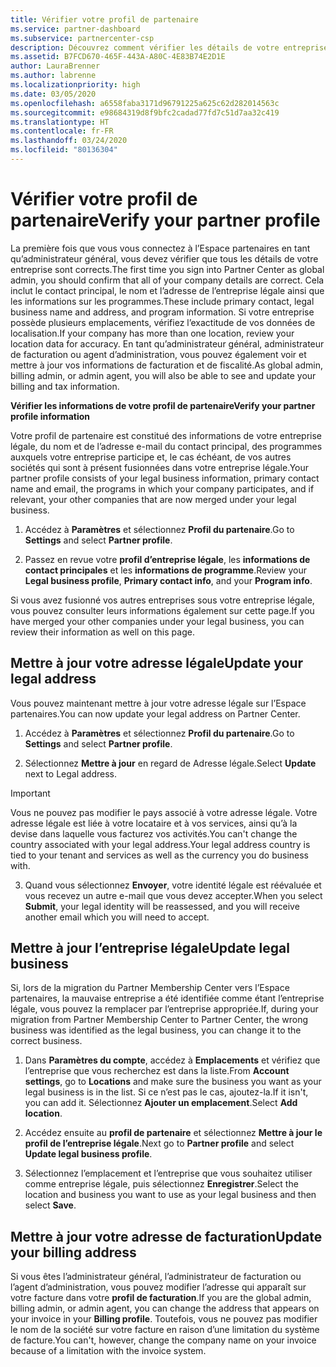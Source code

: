 ```yaml
---
title: Vérifier votre profil de partenaire
ms.service: partner-dashboard
ms.subservice: partnercenter-csp
description: Découvrez comment vérifier les détails de votre entreprise comme le contact principal, l’adresse et les informations sur les programmes. Vous pouvez aussi mettre à jour votre adresse légale et votre adresse de facturation.
ms.assetid: B7FCD670-465F-443A-A80C-4E83B74E2D1E
author: LauraBrenner
ms.author: labrenne
ms.localizationpriority: high
ms.date: 03/05/2020
ms.openlocfilehash: a6558faba3171d96791225a625c62d282014563c
ms.sourcegitcommit: e98684319d8f9bfc2cadad77fd7c51d7aa32c419
ms.translationtype: HT
ms.contentlocale: fr-FR
ms.lasthandoff: 03/24/2020
ms.locfileid: "80136304"
---
```

# <a name="verify-your-partner-profile"></a><span data-ttu-id="9df11-104">Vérifier votre profil de partenaire</span><span class="sxs-lookup"><span data-stu-id="9df11-104">Verify your partner profile</span></span>

<span data-ttu-id="9df11-105">La première fois que vous vous connectez à l’Espace partenaires en tant qu’administrateur général, vous devez vérifier que tous les détails de votre entreprise sont corrects.</span><span class="sxs-lookup"><span data-stu-id="9df11-105">The first time you sign into Partner Center as global admin, you should confirm that all of your company details are correct.</span></span> <span data-ttu-id="9df11-106">Cela inclut le contact principal, le nom et l’adresse de l’entreprise légale ainsi que les informations sur les programmes.</span><span class="sxs-lookup"><span data-stu-id="9df11-106">These include primary contact, legal business name and address, and program information.</span></span> <span data-ttu-id="9df11-107">Si votre entreprise possède plusieurs emplacements, vérifiez l’exactitude de vos données de localisation.</span><span class="sxs-lookup"><span data-stu-id="9df11-107">If your company has more than one location, review your location data for accuracy.</span></span> <span data-ttu-id="9df11-108">En tant qu’administrateur général, administrateur de facturation ou agent d’administration, vous pouvez également voir et mettre à jour vos informations de facturation et de fiscalité.</span><span class="sxs-lookup"><span data-stu-id="9df11-108">As global admin, billing admin, or admin agent, you will also be able to see and update your billing and tax information.</span></span> 

<span data-ttu-id="9df11-109">**Vérifier les informations de votre profil de partenaire**</span><span class="sxs-lookup"><span data-stu-id="9df11-109">**Verify your partner profile information**</span></span>

<span data-ttu-id="9df11-110">Votre profil de partenaire est constitué des informations de votre entreprise légale, du nom et de l’adresse e-mail du contact principal, des programmes auxquels votre entreprise participe et, le cas échéant, de vos autres sociétés qui sont à présent fusionnées dans votre entreprise légale.</span><span class="sxs-lookup"><span data-stu-id="9df11-110">Your partner profile consists of your legal business information, primary contact name and email, the programs in which your company participates, and if relevant, your other companies that are now merged under your legal business.</span></span>

1.  <span data-ttu-id="9df11-111">Accédez à **Paramètres** et sélectionnez **Profil du partenaire**.</span><span class="sxs-lookup"><span data-stu-id="9df11-111">Go to **Settings** and select **Partner profile**.</span></span>

2.  <span data-ttu-id="9df11-112">Passez en revue votre **profil d’entreprise légale**, les **informations de contact principales** et les **informations de programme**.</span><span class="sxs-lookup"><span data-stu-id="9df11-112">Review your **Legal business profile**, **Primary contact info**, and your **Program info**.</span></span>

<span data-ttu-id="9df11-113">Si vous avez fusionné vos autres entreprises sous votre entreprise légale, vous pouvez consulter leurs informations également sur cette page.</span><span class="sxs-lookup"><span data-stu-id="9df11-113">If you have merged your other companies under your legal business, you can review their information as well on this page.</span></span>

## <a name="update-your-legal-address"></a><span data-ttu-id="9df11-114">Mettre à jour votre adresse légale</span><span class="sxs-lookup"><span data-stu-id="9df11-114">Update your legal address</span></span>

<span data-ttu-id="9df11-115">Vous pouvez maintenant mettre à jour votre adresse légale sur l’Espace partenaires.</span><span class="sxs-lookup"><span data-stu-id="9df11-115">You can now update your legal address on Partner Center.</span></span>

1. <span data-ttu-id="9df11-116">Accédez à **Paramètres** et sélectionnez **Profil du partenaire**.</span><span class="sxs-lookup"><span data-stu-id="9df11-116">Go to **Settings** and select **Partner profile**.</span></span> 

2. <span data-ttu-id="9df11-117">Sélectionnez **Mettre à jour** en regard de Adresse légale.</span><span class="sxs-lookup"><span data-stu-id="9df11-117">Select **Update** next to Legal address.</span></span> 

>[!Important]
><span data-ttu-id="9df11-118">Vous ne pouvez pas modifier le pays associé à votre adresse légale. Votre adresse légale est liée à votre locataire et à vos services, ainsi qu’à la devise dans laquelle vous facturez vos activités.</span><span class="sxs-lookup"><span data-stu-id="9df11-118">You can't change the country associated with your legal address.Your legal address country is tied to your tenant and services as well as the currency you do business with.</span></span> 

3. <span data-ttu-id="9df11-119">Quand vous sélectionnez **Envoyer**, votre identité légale est réévaluée et vous recevez un autre e-mail que vous devez accepter.</span><span class="sxs-lookup"><span data-stu-id="9df11-119">When you select **Submit**, your legal identity will be reassessed, and you will receive another email which you will need to accept.</span></span>

## <a name="update-legal-business"></a><span data-ttu-id="9df11-120">Mettre à jour l’entreprise légale</span><span class="sxs-lookup"><span data-stu-id="9df11-120">Update legal business</span></span>

<span data-ttu-id="9df11-121">Si, lors de la migration du Partner Membership Center vers l’Espace partenaires, la mauvaise entreprise a été identifiée comme étant l’entreprise légale, vous pouvez la remplacer par l’entreprise appropriée.</span><span class="sxs-lookup"><span data-stu-id="9df11-121">If, during your migration from Partner Membership Center to Partner Center, the wrong business was identified as the legal business, you can change it to the correct business.</span></span>

1. <span data-ttu-id="9df11-122">Dans **Paramètres du compte**, accédez à **Emplacements** et vérifiez que l’entreprise que vous recherchez est dans la liste.</span><span class="sxs-lookup"><span data-stu-id="9df11-122">From **Account settings**, go to **Locations** and make sure the business you want as your legal business is in the list.</span></span> <span data-ttu-id="9df11-123">Si ce n’est pas le cas, ajoutez-la.</span><span class="sxs-lookup"><span data-stu-id="9df11-123">If it isn't, you can add it.</span></span> <span data-ttu-id="9df11-124">Sélectionnez **Ajouter un emplacement**.</span><span class="sxs-lookup"><span data-stu-id="9df11-124">Select **Add location**.</span></span>

2.    <span data-ttu-id="9df11-125">Accédez ensuite au **profil de partenaire** et sélectionnez **Mettre à jour le profil de l’entreprise légale**.</span><span class="sxs-lookup"><span data-stu-id="9df11-125">Next go to **Partner profile** and select **Update legal business profile**.</span></span>

3.    <span data-ttu-id="9df11-126">Sélectionnez l’emplacement et l’entreprise que vous souhaitez utiliser comme entreprise légale, puis sélectionnez **Enregistrer**.</span><span class="sxs-lookup"><span data-stu-id="9df11-126">Select the location and business you want to use as your legal business and then select **Save**.</span></span>

## <a name="update-your-billing-address"></a><span data-ttu-id="9df11-127">Mettre à jour votre adresse de facturation</span><span class="sxs-lookup"><span data-stu-id="9df11-127">Update your billing address</span></span>

<span data-ttu-id="9df11-128">Si vous êtes l’administrateur général, l’administrateur de facturation ou l’agent d’administration, vous pouvez modifier l’adresse qui apparaît sur votre facture dans votre **profil de facturation**.</span><span class="sxs-lookup"><span data-stu-id="9df11-128">If you are the global admin, billing admin, or admin agent, you can change the address that appears on your invoice in your **Billing profile**.</span></span> <span data-ttu-id="9df11-129">Toutefois, vous ne pouvez pas modifier le nom de la société sur votre facture en raison d’une limitation du système de facture.</span><span class="sxs-lookup"><span data-stu-id="9df11-129">You can't, however, change the company name on your invoice because of a limitation with the invoice system.</span></span>

 


